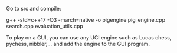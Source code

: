 Go to src and compile:

g++ -std=c++17 -O3 -march=native -o pigengine pig_engine.cpp search.cpp evaluation_utils.cpp  

To play on a GUI, you can use any UCI engine such as Lucas chess, pychess, nibbler,... and add the engine to the GUI program.

